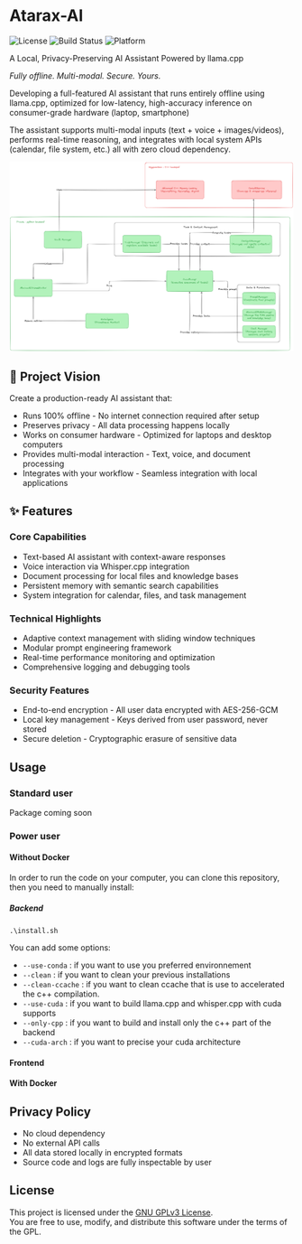 <!-- <img src="https://github.com/user-attachments/assets/fdd8be29-ac97-4efc-8e5b-b559096e5234" alt="AtaraxAI" width="200"> -->


# Atarax-AI

![License](https://img.shields.io/badge/license-GPL--3.0-blue.svg)
![Build Status](https://img.shields.io/badge/build-passing-green.svg)
![Platform](https://img.shields.io/badge/platform-Linux%20%7C%20macOS%20%7C%20Windows-lightgrey.svg)

A Local, Privacy-Preserving AI Assistant Powered by llama.cpp

_Fully offline. Multi-modal. Secure. Yours._

Developing a full-featured AI assistant that runs entirely offline using llama.cpp, optimized for low-latency, high-accuracy inference on consumer-grade hardware (laptop, smartphone)

The assistant supports multi-modal inputs (text + voice + images/videos), performs real-time reasoning, and integrates with local system APIs (calendar, file system, etc.)  all with zero cloud dependency.

<img src="docs/architecture/architecture.png" alt="Architecture Diagram" width="800"/>


## 🎯 Project Vision

Create a production-ready AI assistant that:
- Runs 100% offline - No internet connection required after setup
- Preserves privacy - All data processing happens locally
- Works on consumer hardware - Optimized for laptops and desktop computers
- Provides multi-modal interaction - Text, voice, and document processing
- Integrates with your workflow - Seamless integration with local applications

## ✨ Features

### Core Capabilities
- Text-based AI assistant with context-aware responses
- Voice interaction via Whisper.cpp integration
- Document processing for local files and knowledge bases
- Persistent memory with semantic search capabilities
- System integration for calendar, files, and task management

### Technical Highlights
- Adaptive context management with sliding window techniques
- Modular prompt engineering framework
- Real-time performance monitoring and optimization
- Comprehensive logging and debugging tools

### Security Features
- End-to-end encryption - All user data encrypted with AES-256-GCM
- Local key management - Keys derived from user password, never stored
- Secure deletion - Cryptographic erasure of sensitive data
<!-- - **Memory protection** - Sensitive data cleared from RAM after use
- **Audit logging** - All security events logged and encrypted -->


## Usage

### Standard user

Package coming soon

### Power user 

#### Without Docker

In order to run the code on your computer, you can clone this repository, then you need to manually install:

##### Backend

```
.\install.sh 
```

You can add some options:
- ```--use-conda``` : if you want to use you preferred environnement
- ```--clean``` : if you want to clean your previous installations
- ```--clean-ccache``` : if you want to clean ccache that is use to accelerated the c++ compilation. 
- ```--use-cuda``` : if you want to build llama.cpp and whisper.cpp with cuda supports
- ```--only-cpp``` : if you want to build and install only the c++ part of the backend
- ```--cuda-arch``` : if you want to precise your cuda architecture

#### Frontend



#### With Docker



## Privacy Policy

- No cloud dependency
- No external API calls
- All data stored locally in encrypted formats
- Source code and logs are fully inspectable by user


## License

This project is licensed under the [GNU GPLv3 License](LICENSE).  
You are free to use, modify, and distribute this software under the terms of the GPL.


